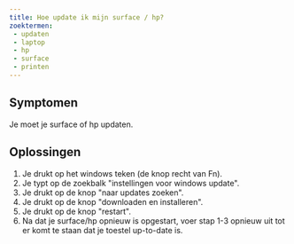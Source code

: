 ```yaml
---
title: Hoe update ik mijn surface / hp?
zoektermen:
 - updaten
 - laptop
 - hp
 - surface
 - printen
---
```


## Symptomen

Je moet je surface of hp updaten.


## Oplossingen

1. Je drukt op het windows teken (de knop recht van Fn).
2. Je typt op de zoekbalk "instellingen voor windows update".
3. Je drukt op de knop "naar updates zoeken".
4. Je drukt op de knop "downloaden en installeren".
5. Je drukt op de knop "restart".
6. Na dat je surface/hp opnieuw is opgestart, voer stap 1-3 opnieuw uit tot er komt te staan dat je toestel up-to-date is. 